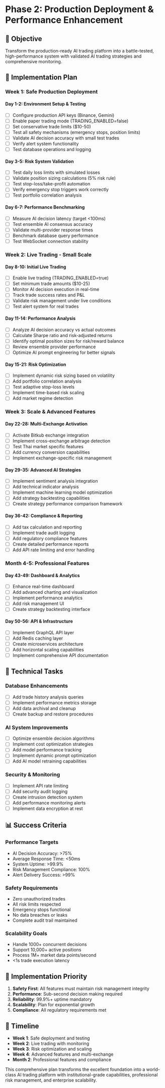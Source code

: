 # Phase 2: Production Deployment & Performance Enhancement

## 🎯 **Objective**
Transform the production-ready AI trading platform into a battle-tested, high-performance system with validated AI trading strategies and comprehensive monitoring.

## 📅 **Implementation Plan**

### **Week 1: Safe Production Deployment**

#### **Day 1-2: Environment Setup & Testing**
- [ ] Configure production API keys (Binance, Gemini)
- [ ] Enable paper trading mode (TRADING_ENABLED=false)
- [ ] Set conservative trade limits ($10-50)
- [ ] Test all safety mechanisms (emergency stops, position limits)
- [ ] Validate AI decision accuracy with small test trades
- [ ] Verify alert system functionality
- [ ] Test database operations and logging

#### **Day 3-5: Risk System Validation**
- [ ] Test daily loss limits with simulated losses
- [ ] Validate position sizing calculations (5% risk rule)
- [ ] Test stop-loss/take-profit automation
- [ ] Verify emergency stop triggers work correctly
- [ ] Test portfolio correlation analysis

#### **Day 6-7: Performance Benchmarking**
- [ ] Measure AI decision latency (target <100ms)
- [ ] Test ensemble AI consensus accuracy
- [ ] Validate multi-provider response times
- [ ] Benchmark database query performance
- [ ] Test WebSocket connection stability

### **Week 2: Live Trading - Small Scale**

#### **Day 8-10: Initial Live Trading**
- [ ] Enable live trading (TRADING_ENABLED=true)
- [ ] Set minimum trade amounts ($10-25)
- [ ] Monitor AI decision execution in real-time
- [ ] Track trade success rates and P&L
- [ ] Validate risk management under live conditions
- [ ] Test alert system for real trades

#### **Day 11-14: Performance Analysis**
- [ ] Analyze AI decision accuracy vs actual outcomes
- [ ] Calculate Sharpe ratio and risk-adjusted returns
- [ ] Identify optimal position sizes for risk/reward balance
- [ ] Review ensemble provider performance
- [ ] Optimize AI prompt engineering for better signals

#### **Day 15-21: Risk Optimization**
- [ ] Implement dynamic risk sizing based on volatility
- [ ] Add portfolio correlation analysis
- [ ] Test adaptive stop-loss levels
- [ ] Implement time-based risk scaling
- [ ] Add market regime detection

### **Week 3: Scale & Advanced Features**

#### **Day 22-28: Multi-Exchange Activation**
- [ ] Activate Bitkub exchange integration
- [ ] Implement cross-exchange arbitrage detection
- [ ] Test Thai market specific features
- [ ] Add currency conversion capabilities
- [ ] Implement exchange-specific risk management

#### **Day 29-35: Advanced AI Strategies**
- [ ] Implement sentiment analysis integration
- [ ] Add technical indicator analysis
- [ ] Implement machine learning model optimization
- [ ] Add strategy backtesting capabilities
- [ ] Create strategy performance comparison framework

#### **Day 36-42: Compliance & Reporting**
- [ ] Add tax calculation and reporting
- [ ] Implement trade audit logging
- [ ] Add regulatory compliance features
- [ ] Create detailed performance reports
- [ ] Add API rate limiting and error handling

### **Month 4-5: Professional Features**

#### **Day 43-49: Dashboard & Analytics**
- [ ] Enhance real-time dashboard
- [ ] Add advanced charting and visualization
- [ ] Implement performance analytics
- [ ] Add risk management UI
- [ ] Create strategy backtesting interface

#### **Day 50-56: API & Infrastructure**
- [ ] Implement GraphQL API layer
- [ ] Add Redis caching layer
- [ ] Create microservices architecture
- [ ] Add horizontal scaling capabilities
- [ ] Implement comprehensive API documentation

## 🔧 **Technical Tasks**

### **Database Enhancements**
- [ ] Add trade history analysis queries
- [ ] Implement performance metrics storage
- [ ] Add data archival and cleanup
- [ ] Create backup and restore procedures

### **AI System Improvements**
- [ ] Optimize ensemble decision algorithms
- [ ] Implement cost optimization strategies
- [ ] Add model performance tracking
- [ ] Implement dynamic prompt optimization
- [ ] Add AI model retraining capabilities

### **Security & Monitoring**
- [ ] Implement API rate limiting
- [ ] Add security audit logging
- [ ] Create intrusion detection system
- [ ] Add performance monitoring alerts
- [ ] Implement data encryption at rest

## 📊 **Success Criteria**

### **Performance Targets**
- AI Decision Accuracy: >75%
- Average Response Time: <50ms
- System Uptime: >99.9%
- Risk Management Compliance: 100%
- Alert Delivery Success: >99%

### **Safety Requirements**
- Zero unauthorized trades
- All risk limits respected
- Emergency stops functional
- No data breaches or leaks
- Complete audit trail maintained

### **Scalability Goals**
- Handle 1000+ concurrent decisions
- Support 10,000+ active positions
- Process 1M+ market data points/second
- <1s trade execution latency

## 🎯 **Implementation Priority**

1. **Safety First**: All features must maintain risk management integrity
2. **Performance**: Sub-second decision making required
3. **Reliability**: 99.9%+ uptime mandatory
4. **Scalability**: Plan for exponential growth
5. **Compliance**: All regulatory requirements met

## 📅 **Timeline**

- **Week 1**: Safe deployment and testing
- **Week 2**: Live trading with monitoring
- **Week 3**: Risk optimization and scaling
- **Week 4**: Advanced features and multi-exchange
- **Month 2**: Professional features and compliance

This comprehensive plan transforms the excellent foundation into a world-class AI trading platform with institutional-grade capabilities, professional risk management, and enterprise scalability.